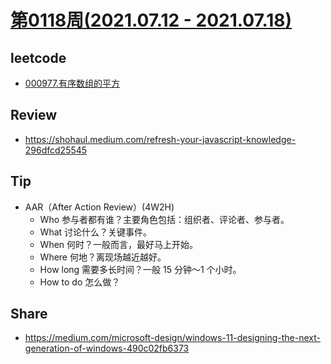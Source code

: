 # [第0118周(2021.07.12 - 2021.07.18)](https://github.com/vjudge/ARTS/blob/master/2021/第0118周.md)

## leetcode
* [000977.有序数组的平方](https://github.com/vjudge/leetcode/tree/master/000801-001000/000977.有序数组的平方)

## Review
* https://shohaul.medium.com/refresh-your-javascript-knowledge-296dfcd25545

## Tip
* AAR（After Action Review）(4W2H)
    - Who 参与者都有谁？主要角色包括：组织者、评论者、参与者。
    - What 讨论什么？关键事件。
    - When 何时？一般而言，最好马上开始。
    - Where 何地？离现场越近越好。
    - How long 需要多长时间？一般 15 分钟～1 个小时。
    - How to do 怎么做？

## Share
* https://medium.com/microsoft-design/windows-11-designing-the-next-generation-of-windows-490c02fb6373
